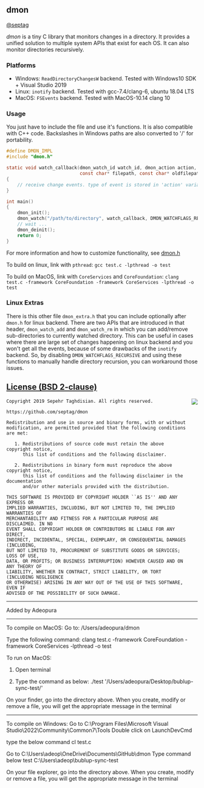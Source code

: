 ## dmon
[@septag](https://twitter.com/septagh)

_dmon_ is a tiny C library that monitors changes in a directory.
It provides a unified solution to multiple system APIs that exist for each OS. It can also monitor directories recursively.

### Platforms
- Windows: `ReadDirectoryChangesW` backend. Tested with Windows10 SDK + Visual Studio 2019
- Linux: `inotify` backend. Tested with gcc-7.4/clang-6, ubuntu 18.04 LTS
- MacOS: `FSEvents` backend. Tested with MacOS-10.14 clang 10

### Usage

You just have to include the file and use it's functions. It is also compatible with C++ code.
Backslashes in Windows paths are also converted to '/' for portability.

```c
#define DMON_IMPL
#include "dmon.h"

static void watch_callback(dmon_watch_id watch_id, dmon_action action, const char* rootdir,
                           const char* filepath, const char* oldfilepath, void* user)
{
    // receive change events. type of event is stored in 'action' variable
}

int main()
{
    dmon_init();
    dmon_watch("/path/to/directory", watch_callback, DMON_WATCHFLAGS_RECURSIVE, NULL);
    // wait ...
    dmon_deinit();
	return 0;
}
```

For more information and how to customize functionality, see [dmon.h](dmon.h)

To build on linux, link with `pthread`:
```gcc test.c -lpthread -o test```

To build on MacOS, link with `CoreServices` and `CoreFoundation`:
```clang test.c -framework CoreFoundation -framework CoreServices -lpthread -o test```

### Linux Extras
There is this other file `dmon_extra.h` that you can include optionally after `dmon.h` for linux backend.
There are two APIs that are introduced in that header, `dmon_watch_add` and `dmon_watch_rm` in which you can add/remove
sub-directories to currently watched directory. This can be useful in cases where there are large set of changes happening
on linux backend and you won't get all the events, because of some drawbacks of the `inotify` backend. So, by disabling `DMON_WATCHFLAGS_RECURSIVE` and using these functions to manually handle directory recursion, you can workaround those issues.


[License (BSD 2-clause)](https://github.com/septag/dmon/blob/master/LICENSE)
--------------------------------------------------------------------------

<a href="http://opensource.org/licenses/BSD-2-Clause" target="_blank">
<img align="right" src="http://opensource.org/trademarks/opensource/OSI-Approved-License-100x137.png">
</a>

	Copyright 2019 Sepehr Taghdisian. All rights reserved.

	https://github.com/septag/dmon

	Redistribution and use in source and binary forms, with or without
	modification, are permitted provided that the following conditions are met:

	   1. Redistributions of source code must retain the above copyright notice,
	      this list of conditions and the following disclaimer.

	   2. Redistributions in binary form must reproduce the above copyright notice,
	      this list of conditions and the following disclaimer in the documentation
	      and/or other materials provided with the distribution.

	THIS SOFTWARE IS PROVIDED BY COPYRIGHT HOLDER ``AS IS'' AND ANY EXPRESS OR
	IMPLIED WARRANTIES, INCLUDING, BUT NOT LIMITED TO, THE IMPLIED WARRANTIES OF
	MERCHANTABILITY AND FITNESS FOR A PARTICULAR PURPOSE ARE DISCLAIMED. IN NO
	EVENT SHALL COPYRIGHT HOLDER OR CONTRIBUTORS BE LIABLE FOR ANY DIRECT,
	INDIRECT, INCIDENTAL, SPECIAL, EXEMPLARY, OR CONSEQUENTIAL DAMAGES (INCLUDING,
	BUT NOT LIMITED TO, PROCUREMENT OF SUBSTITUTE GOODS OR SERVICES; LOSS OF USE,
	DATA, OR PROFITS; OR BUSINESS INTERRUPTION) HOWEVER CAUSED AND ON ANY THEORY OF
	LIABILITY, WHETHER IN CONTRACT, STRICT LIABILITY, OR TORT (INCLUDING NEGLIGENCE
	OR OTHERWISE) ARISING IN ANY WAY OUT OF THE USE OF THIS SOFTWARE, EVEN IF
	ADVISED OF THE POSSIBILITY OF SUCH DAMAGE.

************************************************************************************************
Added by Adeopura
************************************************************************************************
To compile on MacOS:
Go to:
/Users/adeopura/dmon

Type the following command:
clang test.c -framework CoreFoundation -framework CoreServices -lpthread -o test

To run on MacOS:
1. Open terminal

2. Type the command as below:
   ./test '/Users/adeopura/Desktop/bublup-sync-test/'

On your finder, go into the directory above. When you create, modify or remove a file, you will get the appropriate message in the terminal

************************************************************************************************
To compile on Windows:
Go to C:\Program Files\Microsoft Visual Studio\2022\Community\Common7\Tools
Double click on LaunchDevCmd

type the below command
cl test.c

Go to
C:\Users\adeop\OneDrive\Documents\GitHub\dmon
Type command below
test C:\Users\adeop\bublup-sync-test

On your file explorer, go into the directory above. When you create, modify or remove a file, you will get the appropriate message in the terminal
